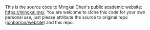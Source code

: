 This is the source code to Mingkai Chen's public academic website: https://mingkai.me/. You are welcome to clone this code for your own personal use, just please attribute the source to original repo ([jonbarron/website]([jonbarron/website](https://github.com/jonbarron/website))) and this repo.
